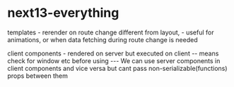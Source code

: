 # next13-everything

templates - rerender on route change different from layout, - useful for animations, or when data fetching during route change is needed

client components - rendered on server but executed on client -- means check for window etc before using
--- We can use server components in client components and vice versa but cant pass non-serializable(functions) props between them
